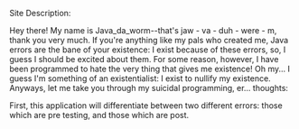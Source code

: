Site Description:

Hey there! My name is Java_da_worm--that's jaw - va - duh - were - m, thank you very much. If you're anything like my pals who created me, Java errors are the bane of your existence: 
I exist because of these errors, so, I guess I should be excited about them. For some reason, however, I have been programmed to hate the very thing that gives me existence! Oh my...
I guess I'm something of an existentialist: I exist to nullify my existence. Anyways, let me take you through my suicidal programming, er... thoughts:

First, this application will differentiate between two different errors: those which are pre testing, and those which are post. 